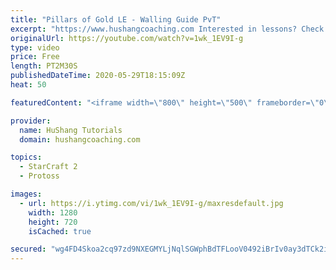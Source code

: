 ```yaml
---
title: "Pillars of Gold LE - Walling Guide PvT"
excerpt: "https://www.hushangcoaching.com Interested in lessons? Check out the website for more information ------------------------------------------------------------------------------------------------------- Want to support HuShang Tutorials directly? Patreon is a website where you can contribute a monthly"
originalUrl: https://youtube.com/watch?v=1wk_1EV9I-g
type: video
price: Free
length: PT2M30S
publishedDateTime: 2020-05-29T18:15:09Z
heat: 50

featuredContent: "<iframe width=\"800\" height=\"500\" frameborder=\"0\" src=\"https://www.youtube.com/embed/1wk_1EV9I-g\" allow=\"accelerometer; autoplay; encrypted-media; gyroscope; picture-in-picture\" allowfullscreen></iframe>"

provider:
  name: HuShang Tutorials
  domain: hushangcoaching.com

topics:
  - StarCraft 2
  - Protoss

images:
  - url: https://i.ytimg.com/vi/1wk_1EV9I-g/maxresdefault.jpg
    width: 1280
    height: 720
    isCached: true

secured: "wg4FD4Skoa2cq97zd9NXEGMYLjNqlSGWphBdTFLooV0492iBrIv0ay3dTCk2ii9xsujs0pYocgfcGWOu4l3s+1ZNQIBmzaiQE6n4ZEbtXNctVWJVZIoBw027WSm7FGlH6+67ubGsC5lMzSe9tNunNWAW//eOG9+8ub+vxtZuVK6UqX1jaayTeC13H0jSjP2XTmMvT4rg7P4jzwNHKmxvU5qMgCNJHUTjNuqlEe9uQjT5vdf6QTRPEQLEFIKaf9ZKv6Y//HmNTid4GPgkvDJfdsAaSoJaxxt9oSEWUT8iIBQLOXJVeGKQqlH2MwYz91T4JYCa3Q9M+4CV7PNDM/FKqB6kOFMTwAB+LlPFuXuvOIlAvwD8x9dwDWuTo26URop1pA/irK58sFujKhYtvytG00O4+2paM0SBtBPLg7brUBo=;AP2PqyjpGaA2lfSUv9Wk6A=="
---
```


